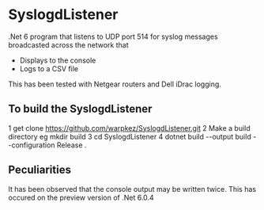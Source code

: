 # SyslogdListener

.Net 6 program that listens to UDP port 514 for syslog messages broadcasted across the network that
- Displays to the console
- Logs to a CSV file

This has been tested with Netgear routers and Dell iDrac logging.

## To build the SyslogdListener

1 get clone https://github.com/warpkez/SyslogdListener.git
2 Make a build directory eg mkdir build 
3 cd SyslogdListener
4 dotnet build --output build --configuration Release .

## Peculiarities 

It has been observed that the console output may be written twice.  This has occured on the preview version of .Net 6.0.4